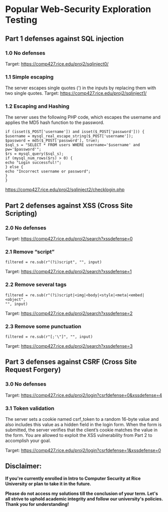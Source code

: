 # Popular Web-Security Exploration Testing

## Part 1 defenses against SQL injection
### 1.0 No defenses
Target: https://comp427.rice.edu/proj2/sqlinject0/

### 1.1 Simple escaping
The server escapes single quotes (') in the inputs by replacing them with two single quotes.
Target: https://comp427.rice.edu/proj2/sqlinject1/

### 1.2 Escaping and Hashing
The server uses the following PHP code, which escapes the username and applies the MD5
hash function to the password.
```
if (isset($_POST['username']) and isset($_POST['password'])) {
$username = mysql_real_escape_string($_POST['username']);
$password = md5($_POST['password'], true);
$sql_s = "SELECT * FROM users WHERE username='$username' and pw='$password'";
$rs = mysql_query($sql_s);
if (mysql_num_rows($rs) > 0) {
echo "Login successful!";
} else {
echo "Incorrect username or password";
}
}
```
https://comp427.rice.edu/proj2/sqlinject2/checklogin.php

## Part 2 defenses against XSS (Cross Site Scripting)
### 2.0 No defenses
Target: https://comp427.rice.edu/proj2/search?xssdefense=0

### 2.1 Remove “script”
```
filtered = re.sub(r"(?i)script", "", input) 
```
Target: https://comp427.rice.edu/proj2/search?xssdefense=1

### 2.2 Remove several tags
```
filtered = re.sub(r"(?i)script|<img|<body|<style|<meta|<embed|<object",
"", input)
```
Target: https://comp427.rice.edu/proj2/search?xssdefense=2

### 2.3 Remove some punctuation
```
filtered = re.sub(r"[;'\"]", "", input)
```
Target: https://comp427.rice.edu/proj2/search?xssdefense=3

## Part 3 defenses against CSRF (Cross Site Request Forgery)
### 3.0 No defenses
Target: https://comp427.rice.edu/proj2/login?csrfdefense=0&xssdefense=4
### 3.1 Token validation
The server sets a cookie named csrf_token to a random 16-byte value and also includes
this value as a hidden field in the login form. When the form is submitted, the server verifies
that the client’s cookie matches the value in the form. You are allowed to exploit the XSS
vulnerability from Part 2 to accomplish your goal.

Target: https://comp427.rice.edu/proj2/login?csrfdefense=1&xssdefense=0

## Disclaimer:
**If you're currently enrolled in Intro to Computer Security at Rice University or plan to take it in the future.**

**Please do not access my solutions till the conclusion of your term. 
Let's all strive to uphold academic integrity and follow our university's policies. Thank you for understanding!**
